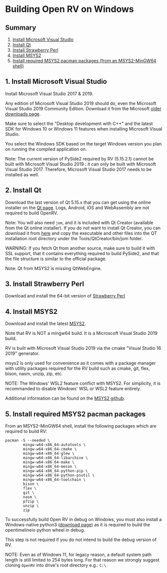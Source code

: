 # Building Open RV on Windows

## Summary

1. [Install Microsoft Visual Studio](#1-install-microsoft-visual-studio)
1. [Install Qt](#2-install-qt)
1. [Install Strawberry Perl](#3-install-strawberry-perl)
1. [Install MSYS2](#4-install-msys2)
1. [Install required MSYS2 pacman packages (from an MSYS2-MinGW64 shell)](#5-install-required-msys2-pacman-packages)


## 1. Install Microsoft Visual Studio

Install Microsoft Visual Studio 2017 & 2019.

Any edition of Microsoft Visual Studio 2019 should do, even the Microsoft Visual Studio 2019 Community Edition. Download it from the Microsoft [older downloads page](https://visualstudio.microsoft.com/vs/older-downloads/).

Make sure to select the "Desktop development with C++" and the latest SDK for Windows 10 or Windows 11 features when installing Microsoft Visual Studio.

You select the Windows SDK based on the target Windows version you plan on running the compiled application on.

Note: The current version of PySide2 required by RV (5.15.2.1) cannot be built with Microsoft Visual Studio 2019 : it can only be built with Microsoft Visual Studio 2017. Therefore, Microsoft Visual Studio 2017 needs to be installed as well.

## 2. Install Qt

Download the last version of Qt 5.15.x that you can get using the online installer on the [Qt page](https://www.qt.io/download-open-source). Logs, Android, iOS and WebAssembly are not required to build OpenRV.

Note: You will also need `jom`, and it is included with Qt Creator (available from the Qt online installer). If you do not want to install Qt Creator, you can download it from [here](https://download.qt.io/official_releases/jom/) and copy the executable and other files into the QT installation root directory under the Tools/QtCreator/bin/jom folder.

WARNING: If you fetch Qt from another source, make sure to build it with SSL support, that it contains everything required to build PySide2, and that the file structure is similar to the official package. 

Note: Qt from MSYS2 is missing QtWebEngine.

## 3. Install Strawberry Perl

Download and install the 64-bit version of [Strawberry Perl](https://strawberryperl.com/)

## 4. Install MSYS2

Download and install the latest [MSYS2](https://www.msys2.org/).

Note that RV is NOT a mingw64 build. It is a Microscoft Visual Studio 2019 build.

RV is built with Microsoft Visual Studio 2019 via the cmake "Visual Studio 16 2019" generator.

msys2 is only used for convenience as it comes with a package manager with utility packages required for the RV build such as cmake, git, flex, bison, nasm, unzip, zip, etc.

NOTE: The Windows' WSL2 feature conflict with MSYS2. For simplicity, it is recommanded to disable Windows' WSL or WSL2 feature entirely.

Additional information can be found on the [MSYS2 github](https://github.com/msys2/setup-msys2/issues/52).

## 5. Install required MSYS2 pacman packages

From an MSYS2-MinGW64 shell, install the following packages which are required to build RV:

```shell
pacman -S --needed \
        mingw-w64-x86_64-autotools \
        mingw-w64-x86_64-cmake \
        mingw-w64-x86_64-glew \
        mingw-w64-x86_64-libarchive \
        mingw-w64-x86_64-make \
        mingw-w64-x86_64-meson \
        mingw-w64-x86_64-python-pip \
        mingw-w64-x86_64-python-psutil \
        mingw-w64-x86_64-toolchain \
        bison \
        flex \
        git \
        nasm \
        p7zip \
        unzip \
        zip
```


To successfully build Open RV in debug on Windows, you must also install a Windows-native python3 ([download page](https://www.python.org/downloads/)) as it is required to build the opentimelineio python wheel in debug.

This step is not required if you do not intend to build the debug version of RV.

NOTE: Even as of Windows 11, for legacy reason, a default system path length is still limited to 254 bytes long.
For that reason we strongly suggest cloning `OpenRV` into drive's root directory e.g.: `C:\`
